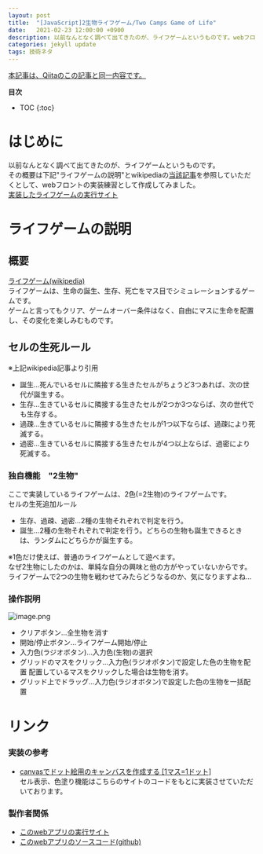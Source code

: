 ```yaml
---
layout: post
title:  "[JavaScript]2生物ライフゲーム/Two Camps Game of Life"
date:   2021-02-23 12:00:00 +0900
description: 以前なんとなく調べて出てきたのが、ライフゲームというものです。webフロントの実装練習として作成してみました。ここで実装しているライフゲームは、2色(=2生物)のライフゲームです。
categories: jekyll update
tags: 技術ネタ
---
```


[本記事は、Qiitaのこの記事と同一内容です。](https://qiita.com/hagii-x/items/f4380449f672383002d8)

**目次**
- TOC
{:toc}

# はじめに
以前なんとなく調べて出てきたのが、ライフゲームというものです。  
その概要は下記"ライフゲームの説明"とwikipediaの[当該記事](https://ja.wikipedia.org/wiki/%E3%83%A9%E3%82%A4%E3%83%95%E3%82%B2%E3%83%BC%E3%83%A0)を参照していただくとして、webフロントの実装練習として作成してみました。  
[実装したライフゲームの実行サイト](https://hagiayato.github.io/MyLifeGame/)  

# ライフゲームの説明

## 概要
[ライフゲーム(wikipedia)](https://ja.wikipedia.org/wiki/%E3%83%A9%E3%82%A4%E3%83%95%E3%82%B2%E3%83%BC%E3%83%A0)  
ライフゲームは、生命の誕生、生存、死亡をマス目でシミュレーションするゲームです。  
ゲームと言ってもクリア、ゲームオーバー条件はなく、自由にマスに生命を配置し、その変化を楽しみむものです。  
## セルの生死ルール
※上記wikipedia記事より引用  

 - 誕生…死んでいるセルに隣接する生きたセルがちょうど3つあれば、次の世代が誕生する。
 - 生存…生きているセルに隣接する生きたセルが2つか3つならば、次の世代でも生存する。
 - 過疎…生きているセルに隣接する生きたセルが1つ以下ならば、過疎により死滅する。
 - 過密…生きているセルに隣接する生きたセルが4つ以上ならば、過密により死滅する。

### 独自機能　"2生物"
ここで実装しているライフゲームは、2色(=2生物)のライフゲームです。  
セルの生死追加ルール

- 生存、過疎、過密…2種の生物それぞれで判定を行う。
- 誕生…2種の生物それぞれで判定を行う。どちらの生物も誕生できるときは、ランダムにどちらかが誕生する。

※1色だけ使えば、普通のライフゲームとして遊べます。  
なぜ2生物にしたのかは、単純な自分の興味と他の方がやっていないからです。  
ライフゲームで2つの生物を戦わせてみたらどうなるのか、気になりますよね…  
### 操作説明
![image.png](https://qiita-image-store.s3.ap-northeast-1.amazonaws.com/0/655112/9f046239-ef3a-daa8-2aec-719f9350f274.png)

- クリアボタン…全生物を消す
- 開始/停止ボタン…ライフゲーム開始/停止
- 入力色(ラジオボタン)…入力色(生物)の選択
- グリッドのマスをクリック…入力色(ラジオボタン)で設定した色の生物を配置
  配置しているマスをクリックした場合は生物を消す。
- グリッド上でドラッグ…入力色(ラジオボタン)で設定した色の生物を一括配置

# リンク
### 実装の参考
- [canvasでドット絵用のキャンバスを作成する [1マス=1ドット]](https://www.petitmonte.com/javascript/canvas_dot_picture.html)  
  セル表示、色塗り機能はこちらのサイトのコードをもとに実装させていただいております。

### 製作者関係
- [このwebアプリの実行サイト](https://hagiayato.github.io/MyLifeGame/)
- [このwebアプリのソースコード(github)](https://github.com/HagiAyato/MyLifeGame)
